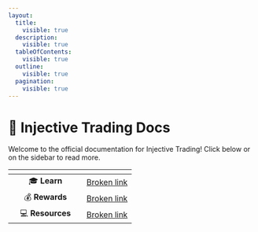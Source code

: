 ```yaml
---
layout:
  title:
    visible: true
  description:
    visible: true
  tableOfContents:
    visible: true
  outline:
    visible: true
  pagination:
    visible: true
---
```


# 📖 Injective Trading Docs

Welcome to the official documentation for Injective Trading! Click below or on the sidebar to read more.

<table data-view="cards"><thead><tr><th></th><th align="center"></th><th></th><th data-hidden data-card-target data-type="content-ref"></th></tr></thead><tbody><tr><td></td><td align="center"><span data-gb-custom-inline data-tag="emoji" data-code="1f393">🎓</span> <strong>Learn</strong></td><td></td><td><a href="broken-reference">Broken link</a></td></tr><tr><td></td><td align="center"><span data-gb-custom-inline data-tag="emoji" data-code="1f4b0">💰</span> <strong>Rewards</strong></td><td></td><td><a href="broken-reference">Broken link</a></td></tr><tr><td></td><td align="center"><span data-gb-custom-inline data-tag="emoji" data-code="1f4bb">💻</span> <strong>Resources</strong></td><td></td><td><a href="broken-reference">Broken link</a></td></tr></tbody></table>
